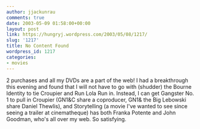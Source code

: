 ```yaml
---
author: jjackunrau
comments: true
date: 2003-05-09 01:58:00+00:00
layout: post
link: https://hungryj.wordpress.com/2003/05/08/1217/
slug: '1217'
title: No Content Found
wordpress_id: 1217
categories:
- movies
---
```


2 purchases and all my DVDs are a part of the web!  I had a breakthrough this evening and found that I will not have to go with (shudder) the Bourne Identity to tie Croupier and Run Lola Run in.  Instead, I can get Gangster No. 1 to pull in Croupier (GN1&C share a coproducer, GN1& the Big Lebowski share Daniel Thewlis), and Storytelling (a movie I've wanted to see since seeing a trailer at cinematheque) has both Franka Potente and John Goodman, who's all over my web.  So satisfying.
